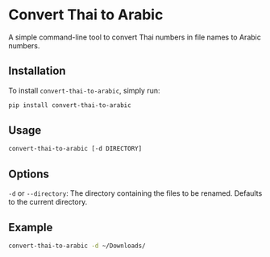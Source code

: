 # Convert Thai to Arabic

A simple command-line tool to convert Thai numbers in file names to Arabic numbers.

## Installation

To install `convert-thai-to-arabic`, simply run:

```sh
pip install convert-thai-to-arabic
```


## Usage
```sh
convert-thai-to-arabic [-d DIRECTORY]
```


## Options

`-d` or `--directory`: The directory containing the files to be renamed. Defaults to the current directory.

## Example
```sh
convert-thai-to-arabic -d ~/Downloads/
```



